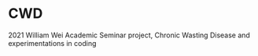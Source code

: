 # CWD
2021 William Wei Academic Seminar project, Chronic Wasting Disease and experimentations in coding
